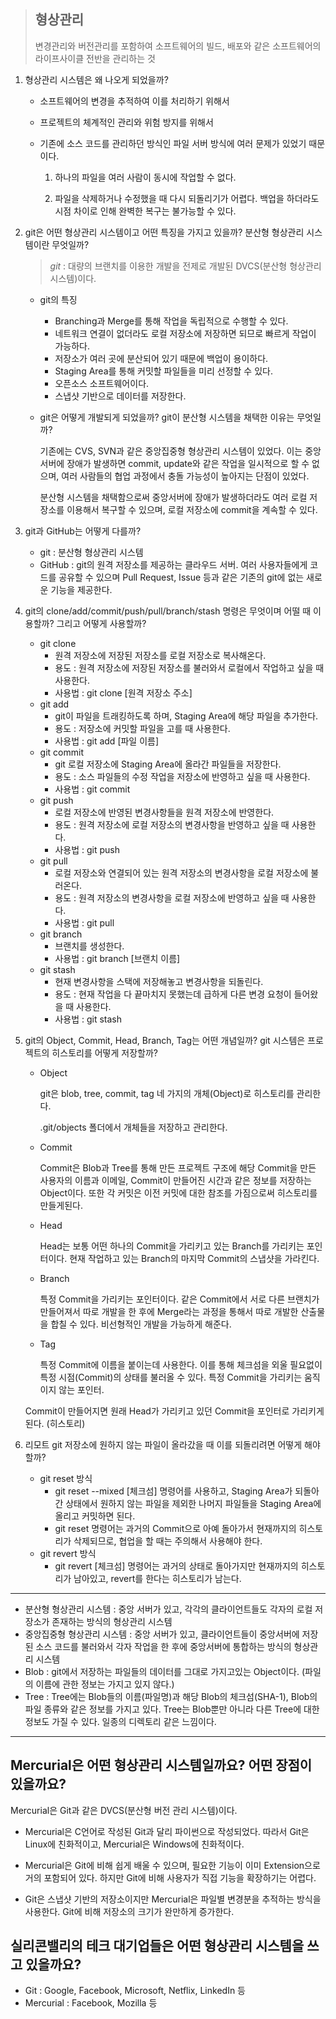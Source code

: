> ## 형상관리
> 변경관리와 버전관리를 포함하여 소프트웨어의 빌드, 배포와 같은 소프트웨어의 라이프사이클 전반을 관리하는 것
1. 형상관리 시스템은 왜 나오게 되었을까?

    - 소프트웨어의 변경을 추적하여 이를 처리하기 위해서

    - 프로젝트의 체계적인 관리와 위험 방지를 위해서

    - 기존에 소스 코드를 관리하던 방식인 파일 서버 방식에 여러 문제가 있었기 때문이다.

      1. 하나의 파일을 여러 사람이 동시에 작업할 수 없다.

      2. 파일을 삭제하거나 수정했을 때 다시 되돌리기가 어렵다. 백업을 하더라도 시점 차이로 인해 완벽한 복구는 불가능할 수 있다.

2. git은 어떤 형상관리 시스템이고 어떤 특징을 가지고 있을까? 분산형 형상관리 시스템이란 무엇일까?

    > *git* : 대량의 브랜치를 이용한 개발을 전제로 개발된 DVCS(분산형 형상관리 시스템)이다.

    - git의 특징
      - Branching과 Merge를 통해 작업을 독립적으로 수행할 수 있다.
      - 네트워크 연결이 없더라도 로컬 저장소에 저장하면 되므로 빠르게 작업이 가능하다.
      - 저장소가 여러 곳에 분산되어 있기 때문에 백업이 용이하다.
      - Staging Area를 통해 커밋할 파일들을 미리 선정할 수 있다.
      - 오픈소스 소프트웨어이다.
      - 스냅샷 기반으로 데이터를 저장한다.
      
    - git은 어떻게 개발되게 되었을까? git이 분산형 시스템을 채택한 이유는 무엇일까?

      기존에는 CVS, SVN과 같은 중앙집중형 형상관리 시스템이 있었다. 이는 중앙서버에 장애가 발생하면 commit, update와 같은 작업을 일시적으로 할 수 없으며, 여러 사람들의 협업 과정에서 충돌 가능성이 높아지는 단점이 있었다.

      분산형 시스템을 채택함으로써 중앙서버에 장애가 발생하더라도 여러 로컬 저장소를 이용해서 복구할 수 있으며, 로컬 저장소에 commit을 계속할 수 있다. 

3. git과 GitHub는 어떻게 다를까?

    - git : 분산형 형상관리 시스템
    - GitHub : git의 원격 저장소를 제공하는 클라우드 서버. 여러 사용자들에게 코드를 공유할 수 있으며 Pull Request, Issue 등과 같은 기존의 git에 없는 새로운 기능을 제공한다.

4. git의 clone/add/commit/push/pull/branch/stash 명령은 무엇이며 어떨 때 이용할까? 그리고 어떻게 사용할까?

    - git clone
      - 원격 저장소에 저장된 저장소를 로컬 저장소로 복사해온다.
      - 용도 : 원격 저장소에 저장된 저장소를 불러와서 로컬에서 작업하고 싶을 때 사용한다.
      - 사용법 : git clone [원격 저장소 주소]
    - git add
      - git이 파일을 트래킹하도록 하며, Staging Area에 해당 파일을 추가한다.
      - 용도 : 저장소에 커밋할 파일을 고를 때 사용한다.
      - 사용법 : git add [파일 이름]
    - git commit
      - git 로컬 저장소에 Staging Area에 올라간 파일들을 저장한다.
      - 용도 : 소스 파일들의 수정 작업을 저장소에 반영하고 싶을 때 사용한다.
      - 사용법 : git commit
    - git push
      - 로컬 저장소에 반영된 변경사항들을 원격 저장소에 반영한다.
      - 용도 : 원격 저장소에 로컬 저장소의 변경사항을 반영하고 싶을 때 사용한다.
      - 사용법 : git push
    - git pull
      - 로컬 저장소와 연결되어 있는 원격 저장소의 변경사항을 로컬 저장소에 불러온다.
      - 용도 : 원격 저장소의 변경사항을 로컬 저장소에 반영하고 싶을 때 사용한다.
      - 사용법 : git pull
    - git branch
      - 브랜치를 생성한다.
      - 사용법 : git branch [브랜치 이름]
    - git stash
      - 현재 변경사항을 스택에 저장해놓고 변경사항을 되돌린다.
      - 용도 : 현재 작업을 다 끝마치지 못했는데 급하게 다른 변경 요청이 들어왔을 때 사용한다.
      - 사용법 : git stash

5. git의 Object, Commit, Head, Branch, Tag는 어떤 개념일까? git 시스템은 프로젝트의 히스토리를 어떻게 저장할까?

    - Object

      git은 blob, tree, commit, tag 네 가지의 개체(Object)로 히스토리를 관리한다.

      .git/objects 폴더에서 개체들을 저장하고 관리한다.

    - Commit

      Commit은 Blob과 Tree를 통해 만든 프로젝트 구조에 해당 Commit을 만든 사용자의 이름과 이메일, Commit이 만들어진 시간과 같은 정보를 저장하는 Object이다. 또한 각 커밋은 이전 커밋에 대한 참조를 가짐으로써 히스토리를 만들게된다.

    - Head

      Head는 보통 어떤 하나의 Commit을 가리키고 있는 Branch를 가리키는 포인터이다. 현재 작업하고 있는 Branch의 마지막 Commit의 스냅샷을 가라킨다.

    - Branch

      특정 Commit을 가리키는 포인터이다. 같은 Commit에서 서로 다른 브랜치가 만들어져서 따로 개발을 한 후에 Merge라는 과정을 통해서 따로 개발한 산출물을 합칠 수 있다. 비선형적인 개발을 가능하게 해준다.

    - Tag

      특정 Commit에 이름을 붙이는데 사용한다. 이를 통해 체크섬을 외울 필요없이 특정 시점(Commit)의 상태를 불러올 수 있다. 특정 Commit을 가리키는 움직이지 않는 포인터.

    Commit이 만들어지면 원래 Head가 가리키고 있던 Commit을 포인터로 가리키게 된다. (히스토리)

6. 리모트 git 저장소에 원하지 않는 파일이 올라갔을 때 이를 되돌리려면 어떻게 해야 할까?

    - git reset 방식
      - git reset --mixed [체크섬] 명령어를 사용하고, Staging Area가 되돌아간 상태에서 원하지 않는 파일을 제외한 나머지 파일들을 Staging Area에 올리고 커밋하면 된다.
      - git reset 명령어는 과거의 Commit으로 아예 돌아가서 현재까지의 히스토리가 삭제되므로, 협업을 할 때는 주의해서 사용해야 한다.
    - git revert 방식
      - git revert [체크섬] 명령어는 과거의 상태로 돌아가지만 현재까지의 히스토리가 남아있고, revert를 한다는 히스토리가 남는다.

---

- 분산형 형상관리 시스템 : 중앙 서버가 있고, 각각의 클라이언트들도 각자의 로컬 저장소가 존재하는 방식의 형상관리 시스템
- 중앙집중형 형상관리 시스템 : 중앙 서버가 있고, 클라이언트들이 중앙서버에 저장된 소스 코드를 불러와서 각자 작업을 한 후에 중앙서버에 통합하는 방식의 형상관리 시스템
- Blob : git에서 저장하는 파일들의 데이터를 그대로 가지고있는 Object이다. (파일의 이름에 관한 정보는 가지고 있지 않다.)
- Tree : Tree에는 Blob들의 이름(파일명)과 해당 Blob의 체크섬(SHA-1), Blob의 파일 종류와 같은 정보를 가지고 있다. Tree는 Blob뿐만 아니라 다른 Tree에 대한 정보도 가질 수 있다. 일종의 디렉토리 같은 느낌이다.

---

## Mercurial은 어떤 형상관리 시스템일까요? 어떤 장점이 있을까요?

Mercurial은 Git과 같은 DVCS(분산형 버전 관리 시스템)이다.

- Mercurial은 C언어로 작성된 Git과 달리 파이썬으로 작성되었다. 따라서 Git은 Linux에 친화적이고, Mercurial은 Windows에 친화적이다.

- Mercurial은 Git에 비해 쉽게 배울 수 있으며, 필요한 기능이 이미 Extension으로 거의 포함되어 있다. 하지만 Git에 비해 사용자가 직접 기능을 확장하기는 어렵다.

- Git은 스냅샷 기반의 저장소이지만 Mercurial은 파일별 변경분을 추적하는 방식을 사용한다. Git에 비해 저장소의 크기가 완만하게 증가한다.

## 실리콘밸리의 테크 대기업들은 어떤 형상관리 시스템을 쓰고 있을까요?

- Git : Google, Facebook, Microsoft, Netflix, LinkedIn 등
- Mercurial : Facebook, Mozilla 등